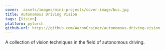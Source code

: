 ```yaml
---
cover:  assets/images/mini-projects/cover-image/bus.jpg
title: Autonomous Driving Vision
tags: [Vision]
platform: pytorch
github-url: https://github.com/AaronGrainer/autonomous-driving-vision
---
```


A collection of vision techniques in the field of autonomous driving.
